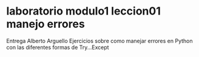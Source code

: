 # laboratorio modulo1 leccion01 manejo errores
Entrega Alberto Arguello
Ejercicios sobre como manejar errores en Python con las diferentes formas de Try...Except

